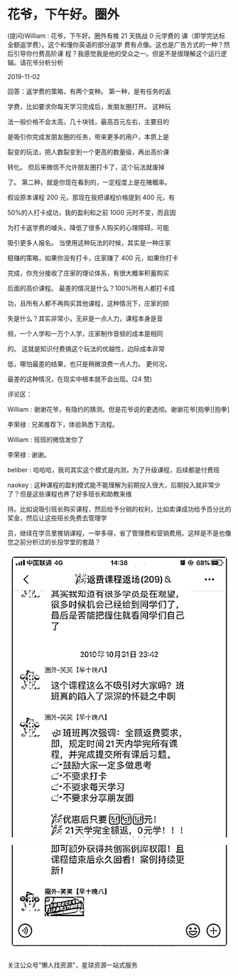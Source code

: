 # 花爷，下午好。圈外

(提问)William : 花爷，下午好。圈外有推 21 天挑战 0 元学费的 课（即学完达标全额返学费）。这个和懂你英语的部分返学 费有点像。这也是广告方式的一种？然后引导你付费高阶课 程？我感觉我是他的受众之一。但是不是很理解这个运行逻 辑。请花爷分析分析

2019-11-02

回答：返学费的策略，有两个变种。 第一种，是有任务的返

学费，比如要求你每天学习完成后，发朋友圈打开。 这种玩

法一般价格不会太高，几十块钱，最高百元左右，主要目的

是吸引你完成发朋友圈的任务，带来更多的用户，本质上是

裂变的玩法，把人数裂变到一个更高的数量级，再出高价课

转化。 但后来微信不允许朋友圈打卡了，这个玩法就废掉

了。 第二种，就是你现在看到的，一定程度上是在赌概率。

假设原本课程 200 元，那现在我把课程价格提到 400 元，有

50%的人打卡成功，我的盈利和之前 1000 元时不变，而且因

为打卡返学费的噱头，降低了很多人购买的心理障碍，可能

吸引更多人报名。 当使用这种玩法的时候，其实是一种庄家

稳赚的策略，如果你没有打卡，庄家赚了 400 元，如果你打卡

完成，你充分接收了庄家的理论体系，有很大概率积蓄购买

后面的高价课程。 最差的情况是什么？100%所有人都打卡成

功，且所有人都不再购买其他课程，这种情况下，庄家的损

失是什么？其实非常小，无非是一点人力，课程本身是音

频，一个人学和一万个人学，庄家制作音频的成本是相同

的。 这就是知识付费搞这个玩法的优越性，边际成本非常

低，哪怕最差的结果，也只是稍微浪费一点人力。 更何况，

最差的这种情况，在现实中根本就不会出现。(24 赞)

评论区：

William : 谢谢花爷，有隐约的猜测。但是花爷说的更透彻。谢谢花爷[抱拳][抱拳]

李荣禄 : 兄弟推荐下，体验熟悉下流程。

William : 班班的微信发你了

李荣禄 : 谢谢。

beliber : 哈哈哈，我司其实这个模式是内测，为了升级课程，后续都是付费班

naokey : 这种课程的盈利模式能不能理解为前期投入很大，后期投入就非常少了？但是这些课程也养了好多班长和助教来维

持。比如说吸引班长购买课程，然后给予分销的权利，比如卖课成功给予百分比的奖金，然后让这些班长免费去管理学

员，继续在学员里推销课程，一举多得，省了管理费和营销费用。这样是不是也像您之前分析过的长投学堂的套路？

![image](img/Image_020.png)

![image](img/Image_021.png)

关注公众号"懒人找资源"，星球资源一站式服务